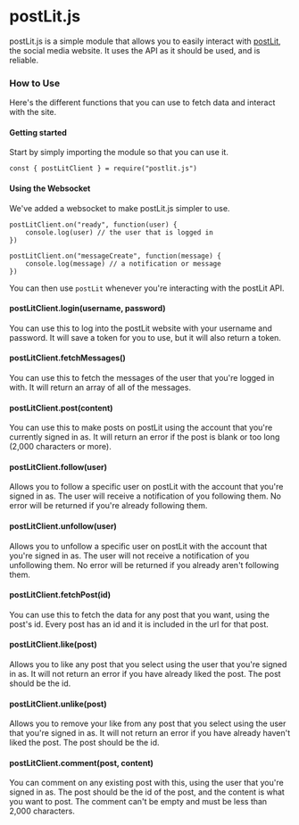 # postLit.js
postLit.js is a simple module that allows you to easily interact with [postLit](https://postlit.dev), the social media website. It uses the API as it should be used, and is reliable.

### How to Use
Here's the different functions that you can use to fetch data and interact with the site.
#### Getting started
Start by simply importing the module so that you can use it.
```
const { postLitClient } = require("postlit.js")
```
#### Using the Websocket
We've added a websocket to make postLit.js simpler to use.
```
postLitClient.on("ready", function(user) {
    console.log(user) // the user that is logged in
})

postLitClient.on("messageCreate", function(message) {
    console.log(message) // a notification or message
})
```
You can then use `postLit` whenever you're interacting with the postLit API.
#### postLitClient.login(username, password)
You can use this to log into the postLit website with your username and password. It will save a token for you to use, but it will also return a token.
#### postLitClient.fetchMessages()
You can use this to fetch the messages of the user that you're logged in with. It will return an array of all of the messages.
#### postLitClient.post(content)
You can use this to make posts on postLit using the account that you're currently signed in as. It will return an error if the post is blank or too long (2,000 characters or more).
#### postLitClient.follow(user)
Allows you to follow a specific user on postLit with the account that you're signed in as. The user will receive a notification of you following them. No error will be returned if you're already following them.
#### postLitClient.unfollow(user)
Allows you to unfollow a specific user on postLit with the account that you're signed in as. The user will not receive a notification of you unfollowing them. No error will be returned if you already aren't following them.
#### postLitClient.fetchPost(id)
You can use this to fetch the data for any post that you want, using the post's id. Every post has an id and it is included in the url for that post.
#### postLitClient.like(post)
Allows you to like any post that you select using the user that you're signed in as. It will not return an error if you have already liked the post. The post should be the id.
#### postLitClient.unlike(post)
Allows you to remove your like from any post that you select using the user that you're signed in as. It will not return an error if you have already haven't liked the post. The post should be the id.
#### postLitClient.comment(post, content)
You can comment on any existing post with this, using the user that you're signed in as. The post should be the id of the post, and the content is what you want to post. The comment can't be empty and must be less than 2,000 characters.